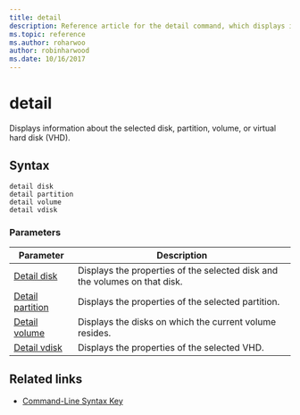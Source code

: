 ```yaml
---
title: detail
description: Reference article for the detail command, which displays information about the selected disk, partition, volume, or virtual hard disk (VHD).
ms.topic: reference
ms.author: roharwoo
author: robinharwood
ms.date: 10/16/2017
---
```


# detail

Displays information about the selected disk, partition, volume, or virtual hard disk (VHD).

## Syntax

```
detail disk
detail partition
detail volume
detail vdisk
```

### Parameters

| Parameter | Description |
| --------- | ----------- |
| [Detail disk](detail-disk.md) | Displays the properties of the selected disk and the volumes on that disk. |
| [Detail partition](detail-partition.md) | Displays the properties of the selected partition. |
| [Detail volume](detail-volume.md) | Displays the disks on which the current volume resides. |
| [Detail vdisk](detail-vdisk.md) | Displays the properties of the selected VHD. |

## Related links

- [Command-Line Syntax Key](command-line-syntax-key.md)
